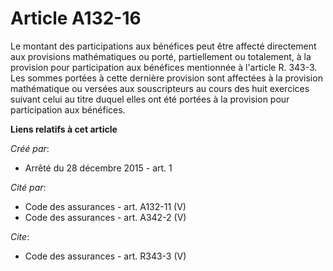 # Article A132-16

Le montant des participations aux bénéfices peut être affecté directement aux provisions mathématiques ou porté,
partiellement ou totalement, à la provision pour participation aux bénéfices mentionnée à l'article R. 343-3. Les sommes
portées à cette dernière provision sont affectées à la provision mathématique ou versées aux souscripteurs au cours des huit
exercices suivant celui au titre duquel elles ont été portées à la provision pour participation aux bénéfices.

**Liens relatifs à cet article**

_Créé par_:

  - Arrêté du 28 décembre 2015 - art. 1

_Cité par_:

  - Code des assurances - art. A132-11 (V)
  - Code des assurances - art. A342-2 (V)

_Cite_:

  - Code des assurances - art. R343-3 (V)
